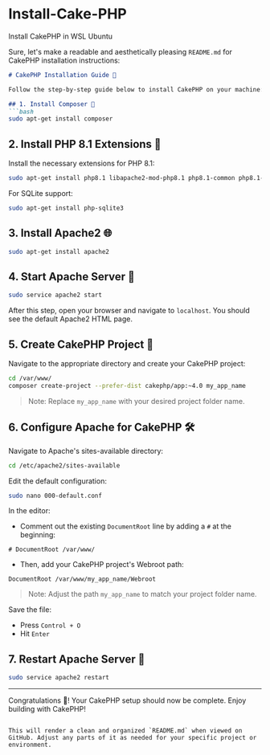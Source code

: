 # Install-Cake-PHP
Install CakePHP in WSL Ubuntu 

Sure, let's make a readable and aesthetically pleasing `README.md` for CakePHP installation instructions:

```markdown
# CakePHP Installation Guide 🍰

Follow the step-by-step guide below to install CakePHP on your machine:

## 1. Install Composer 🎼
```bash
sudo apt-get install composer
```

## 2. Install PHP 8.1 Extensions 🐘
Install the necessary extensions for PHP 8.1:
```bash
sudo apt-get install php8.1 libapache2-mod-php8.1 php8.1-common php8.1-gd php8.1-mysql php8.1-curl php8.1-intl php8.1-xsl php8.1-mbstring php8.1-zip php8.1-bcmath php8.1-soap php-xdebug php-imagick
```

For SQLite support:
```bash
sudo apt-get install php-sqlite3
```

## 3. Install Apache2 🌐
```bash
sudo apt-get install apache2
```

## 4. Start Apache Server 🚀
```bash
sudo service apache2 start
```
After this step, open your browser and navigate to `localhost`. You should see the default Apache2 HTML page.

## 5. Create CakePHP Project 🍰
Navigate to the appropriate directory and create your CakePHP project:
```bash
cd /var/www/
composer create-project --prefer-dist cakephp/app:~4.0 my_app_name
```
> Note: Replace `my_app_name` with your desired project folder name.

## 6. Configure Apache for CakePHP 🛠
Navigate to Apache's sites-available directory:
```bash
cd /etc/apache2/sites-available
```

Edit the default configuration:
```bash
sudo nano 000-default.conf
```

In the editor:

- Comment out the existing `DocumentRoot` line by adding a `#` at the beginning:
```plaintext
# DocumentRoot /var/www/
```

- Then, add your CakePHP project's Webroot path:
```plaintext
DocumentRoot /var/www/my_app_name/Webroot
```
> Note: Adjust the path `my_app_name` to match your project folder name.

Save the file:
- Press `Control + O`
- Hit `Enter`

## 7. Restart Apache Server 🔄
```bash
sudo service apache2 restart
```

---

Congratulations 🎉! Your CakePHP setup should now be complete. Enjoy building with CakePHP!

```

This will render a clean and organized `README.md` when viewed on GitHub. Adjust any parts of it as needed for your specific project or environment.
